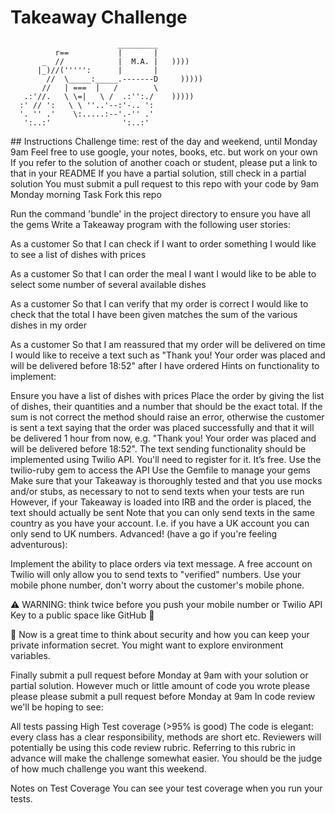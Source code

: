 # Takeaway Challenge

                            _________
              r==           |       |
           _  //            |  M.A. |   ))))
          |_)//(''''':      |       |
            //  \_____:_____.-------D     )))))
           //   | ===  |   /        \
       .:'//.   \ \=|   \ /  .:'':./    )))))
      :' // ':   \ \ ''..'--:'-.. ':
      '. '' .'    \:.....:--'.-'' .'
       ':..:'                ':..:'

## Instructions
Challenge time: rest of the day and weekend, until Monday 9am
Feel free to use google, your notes, books, etc. but work on your own
If you refer to the solution of another coach or student, please put a link to that in your README
If you have a partial solution, still check in a partial solution
You must submit a pull request to this repo with your code by 9am Monday morning
Task
Fork this repo

Run the command 'bundle' in the project directory to ensure you have all the gems
Write a Takeaway program with the following user stories:

As a customer
So that I can check if I want to order something
I would like to see a list of dishes with prices

As a customer
So that I can order the meal I want
I would like to be able to select some number of several available dishes

As a customer
So that I can verify that my order is correct
I would like to check that the total I have been given matches the sum of the various dishes in my order

As a customer
So that I am reassured that my order will be delivered on time
I would like to receive a text such as "Thank you! Your order was placed and will be delivered before 18:52" after I have ordered
Hints on functionality to implement:

Ensure you have a list of dishes with prices
Place the order by giving the list of dishes, their quantities and a number that should be the exact total. If the sum is not correct the method should raise an error, otherwise the customer is sent a text saying that the order was placed successfully and that it will be delivered 1 hour from now, e.g. "Thank you! Your order was placed and will be delivered before 18:52".
The text sending functionality should be implemented using Twilio API. You'll need to register for it. It’s free.
Use the twilio-ruby gem to access the API
Use the Gemfile to manage your gems
Make sure that your Takeaway is thoroughly tested and that you use mocks and/or stubs, as necessary to not to send texts when your tests are run
However, if your Takeaway is loaded into IRB and the order is placed, the text should actually be sent
Note that you can only send texts in the same country as you have your account. I.e. if you have a UK account you can only send to UK numbers.
Advanced! (have a go if you're feeling adventurous):

Implement the ability to place orders via text message.
A free account on Twilio will only allow you to send texts to "verified" numbers. Use your mobile phone number, don't worry about the customer's mobile phone.

⚠️ WARNING: think twice before you push your mobile number or Twilio API Key to a public space like GitHub 👀

🔑 Now is a great time to think about security and how you can keep your private information secret. You might want to explore environment variables.

Finally submit a pull request before Monday at 9am with your solution or partial solution. However much or little amount of code you wrote please please please submit a pull request before Monday at 9am
In code review we'll be hoping to see:

All tests passing
High Test coverage (>95% is good)
The code is elegant: every class has a clear responsibility, methods are short etc.
Reviewers will potentially be using this code review rubric. Referring to this rubric in advance will make the challenge somewhat easier. You should be the judge of how much challenge you want this weekend.

Notes on Test Coverage
You can see your test coverage when you run your tests.
